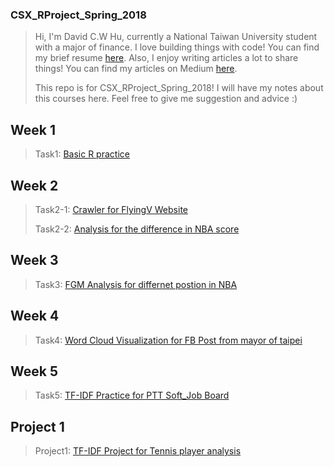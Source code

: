 ### CSX_RProject_Spring_2018

> Hi, I'm David C.W Hu, currently a National Taiwan University student with a major of finance. I love building things with code! You can find my brief resume [here](https://hcwxd.github.io/). Also, I enjoy writing articles a lot to share things! You can find my articles on Medium [here](https://medium.com/@C.W.Hu).
>
> This repo is for CSX_RProject_Spring_2018! I will have my notes about this courses here. Feel free to give me suggestion and advice :)

## Week 1

> Task1: [Basic R practice](https://github.com/HcwXd/CSX_RProject_Spring_2018/blob/master/week_1/hw_1/hw_1_question.R)

## Week 2

> Task2-1: [Crawler for FlyingV Website](https://hcwxd.github.io/CSX_RProject_Spring_2018/week_2/hw2_flyingV_crawler/FlyingVCrawler.html)
>
> Task2-2: [Analysis for the difference in NBA score](https://hcwxd.github.io/CSX_RProject_Spring_2018/week_2/hw2_nba_crawler/NBAScoreDiffAnaysis.html)

## Week 3

> Task3: [FGM Analysis for differnet postion in NBA](https://hcwxd.github.io/CSX_RProject_Spring_2018/week_3/hw3_NBAplot/NBAPlot.html) 

## Week 4

> Task4: [Word Cloud Visualization for FB Post from mayor of taipei ](https://hcwxd.github.io/CSX_RProject_Spring_2018/week_4/hw4_FBPost_cloud/FBPostWordCloud.html)

## Week 5

> Task5: [TF-IDF Practice for PTT Soft_Job Board](https://hcwxd.github.io/CSX_RProject_Spring_2018/week_5/hw5_TFIDF_SoftJob_Ptt/TFIDF_SoftJob_Ptt.html)

## Project 1

> Project1: [TF-IDF Project for Tennis player analysis](https://hcwxd.github.io/CSX_RProject_Spring_2018/project_1/TFIDF_Tennis_Player.html)





